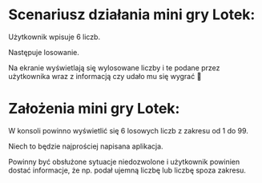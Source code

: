 # Scenariusz działania mini gry Lotek:

Użytkownik wpisuje 6 liczb.

Następuje losowanie.

Na ekranie wyświetlają się wylosowane liczby i te podane przez użytkownika wraz z informacją czy udało mu się wygrać 🙂

# Założenia mini gry Lotek:

W konsoli powinno wyświetlić się 6 losowych liczb z zakresu od 1 do 99. 

Niech to będzie najprościej napisana aplikacja.

Powinny być obsłużone sytuacje niedozwolone i użytkownik powinien dostać informacje, że np. podał ujemną liczbę lub liczbę spoza zakresu.
